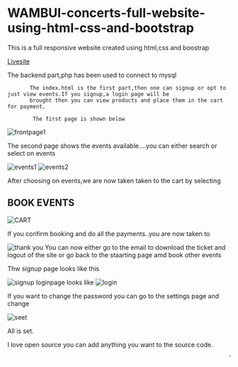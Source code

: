 # WAMBUI-concerts-full-website-using-html-css-and-bootstrap


This is a full responsive website created using html,css and boostrap


[Livesite](https://jacktone-wambui.github.io/Wambuiconcerts/)

The backend part,php has been used to connect to mysql

           The index.html is the first part,then one can signup or opt to just view events.If you signup,a login page will be
           brought then you can view products and place them in the cart for payment.
           
            The first page is shown below 
           
![frontpage1](https://user-images.githubusercontent.com/91588670/178142241-542377e7-2de0-4245-8d73-8741c6a7e5d2.PNG)
 
 The second page shows the events available....you can either search or select on events
 
 ![events1](https://user-images.githubusercontent.com/91588670/178142336-f1c33eca-cd77-4c4a-9b8a-f50d1915c06e.PNG)
![events2](https://user-images.githubusercontent.com/91588670/178142349-891f55b1-6f4e-4d70-ac7b-520040fc5aae.PNG)

After choosing on events,we are now taken taken to the cart by selecting<h2>BOOK EVENTS</H2>

![CART](https://user-images.githubusercontent.com/91588670/178142442-8f7b6fc5-6a77-4015-88d7-e5bb27ccf871.PNG)

If you confirm booking and do all the payments..you are now taken to

![thank you](https://user-images.githubusercontent.com/91588670/178142499-0aa74fe9-5710-4468-bcc8-7d99683123d6.PNG)
  You can now either go to the email to download the ticket and logout of the site or go back to the staarting page amd book other events
  
  Thw signup page looks like this
  
  ![signup](https://user-images.githubusercontent.com/91588670/178143428-d644fad0-e17f-47f9-9f6b-cc24453f0472.PNG)
loginpage looks like
![login](https://user-images.githubusercontent.com/91588670/178143468-61b23d72-4924-4b83-a3db-31baeaa0b7e5.PNG)
 
 If you want to change the password you can go to the settings page and change
 
 ![seet](https://user-images.githubusercontent.com/91588670/178143517-47394c47-5426-4694-a618-be40cb45d93b.PNG)
 
 All is set.
 
 I love open source you can add anything you want to the source code.
 
 <marquee> Thank you! </marquee>
 
